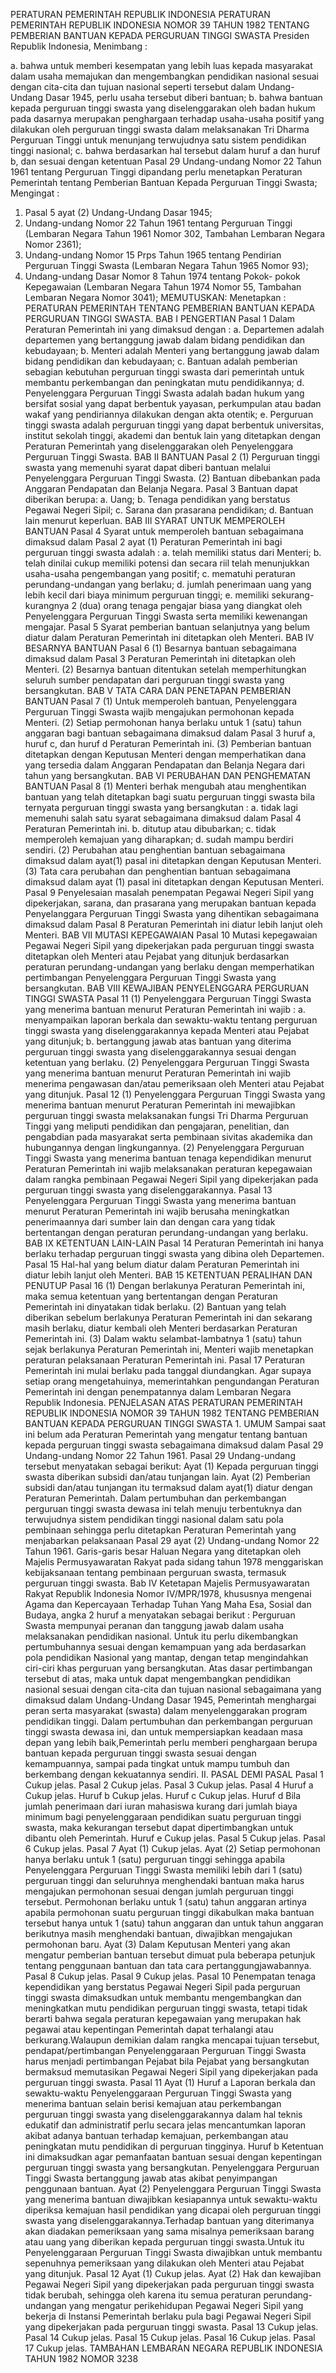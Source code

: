  PERATURAN PEMERINTAH REPUBLIK INDONESIA PERATURAN PEMERINTAH REPUBLIK INDONESIA NOMOR 39 TAHUN 1982 TENTANG PEMBERIAN BANTUAN KEPADA PERGURUAN TINGGI SWASTA Presiden Republik Indonesia,
Menimbang :

a. bahwa untuk memberi kesempatan yang lebih luas kepada masyarakat dalam usaha memajukan dan mengembangkan pendidikan nasional sesuai dengan cita-cita dan tujuan nasional seperti tersebut dalam Undang-Undang Dasar 1945, perlu usaha tersebut diberi bantuan;
b. bahwa bantuan kepada perguruan tinggi swasta yang diselenggarakan oleh badan hukum pada dasarnya merupakan penghargaan terhadap usaha-usaha positif yang dilakukan oleh perguruan tinggi swasta dalam melaksanakan Tri Dharma Perguruan Tinggi untuk menunjang terwujudnya satu sistem pendidikan tinggi nasional;
c. bahwa berdasarkan hal tersebut dalam huruf a dan huruf b, dan sesuai dengan ketentuan Pasal 29 Undang-undang Nomor 22 Tahun 1961 tentang Perguruan Tinggi dipandang perlu menetapkan Peraturan Pemerintah tentang Pemberian Bantuan Kepada Perguruan Tinggi Swasta;
Mengingat :

1. Pasal 5 ayat (2) Undang-Undang Dasar 1945;
2. Undang-undang Nomor 22 Tahun 1961 tentang Perguruan Tinggi (Lembaran Negara Tahun 1961 Nomor 302, Tambahan Lembaran Negara Nomor 2361);
3. Undang-undang Nomor 15 Prps Tahun 1965 tentang Pendirian Perguruan Tinggi Swasta (Lembaran Negara Tahun 1965 Nomor 93);
4. Undang-undang Dasar Nomor 8 Tahun 1974 tentang Pokok- pokok Kepegawaian (Lembaran Negara Tahun 1974 Nomor 55, Tambahan Lembaran Negara Nomor 3041);
MEMUTUSKAN:
 Menetapkan : PERATURAN PEMERINTAH TENTANG PEMBERIAN BANTUAN KEPADA PERGURUAN TINGGI SWASTA.
BAB I PENGERTIAN
Pasal 1
Dalam Peraturan Pemerintah ini yang dimaksud dengan :
a. Departemen adalah departemen yang bertanggung jawab dalam bidang pendidikan dan kebudayaan;
b. Menteri adalah Menteri yang bertanggung jawab dalam bidang pendidikan dan kebudayaan;
c. Bantuan adalah pemberian sebagian kebutuhan perguruan tinggi swasta dari pemerintah untuk membantu perkembangan dan peningkatan mutu pendidikannya;
d. Penyelenggara Perguruan Tinggi Swasta adalah badan hukum yang bersifat sosial yang dapat berbentuk yayasan, perkumpulan atau badan wakaf yang pendiriannya dilakukan dengan akta otentik;
e. Perguruan tinggi swasta adalah perguruan tinggi yang dapat berbentuk universitas, institut sekolah tinggi, akademi dan bentuk lain yang ditetapkan dengan Peraturan Pemerintah yang diselenggarakan oleh Penyelenggara Perguruan Tinggi Swasta.
BAB II BANTUAN
Pasal 2
(1) Perguruan tinggi swasta yang memenuhi syarat dapat diberi bantuan melalui Penyelenggara Perguruan Tinggi Swasta.
(2) Bantuan dibebankan pada Anggaran Pendapatan dan Belanja Negara.
Pasal 3
Bantuan dapat diberikan berupa:
a. Uang;
b. Tenaga pendidikan yang berstatus Pegawai Negeri Sipil;
c. Sarana dan prasarana pendidikan;
d. Bantuan lain menurut keperluan.
BAB III SYARAT UNTUK MEMPEROLEH BANTUAN
Pasal 4
Syarat untuk memperoleh bantuan sebagaimana dimaksud dalam Pasal 2 ayat (1) Peraturan Pemerintah ini bagi perguruan tinggi swasta adalah :
a. telah memiliki status dari Menteri;
b. telah dinilai cukup memiliki potensi dan secara riil telah menunjukkan usaha-usaha pengembangan yang positif;
c. mematuhi peraturan perundang-undangan yang berlaku;
d. jumlah penerimaan uang yang lebih kecil dari biaya minimum perguruan tinggi;
e. memiliki sekurang-kurangnya 2 (dua) orang tenaga pengajar biasa yang diangkat oleh Penyelenggara Perguruan Tinggi Swasta serta memiliki kewenangan mengajar.
Pasal 5
Syarat pemberian bantuan selanjutnya yang belum diatur dalam Peraturan Pemerintah ini ditetapkan oleh Menteri.
BAB IV BESARNYA BANTUAN
Pasal 6
(1) Besarnya bantuan sebagaimana dimaksud dalam Pasal 3 Peraturan Pemerintah ini ditetapkan oleh Menteri.
(2) Besarnya bantuan ditentukan setelah memperhitungkan seluruh sumber pendapatan dari perguruan tinggi swasta yang bersangkutan.
BAB V TATA CARA DAN PENETAPAN PEMBERIAN BANTUAN
Pasal 7
(1) Untuk memperoleh bantuan, Penyelenggara Perguruan Tinggi Swasta wajib mengajukan permohonan kepada Menteri.
(2) Setiap permohonan hanya berlaku untuk 1 (satu) tahun anggaran bagi bantuan sebagaimana dimaksud dalam Pasal 3 huruf a, huruf c, dan huruf d Peraturan Pemerintah ini.
(3) Pemberian bantuan ditetapkan dengan Keputusan Menteri dengan memperhatikan dana yang tersedia dalam Anggaran Pendapatan dan Belanja Negara dari tahun yang bersangkutan.
BAB VI PERUBAHAN DAN PENGHEMATAN BANTUAN
Pasal 8
(1) Menteri berhak mengubah atau menghentikan bantuan yang telah ditetapkan bagi suatu perguruan tinggi swasta bila ternyata perguruan tinggi swasta yang bersangkutan :
a. tidak lagi memenuhi salah satu syarat sebagaimana dimaksud dalam Pasal 4 Peraturan Pemerintah ini.
b. ditutup atau dibubarkan;
c. tidak memperoleh kemajuan yang diharapkan;
d. sudah mampu berdiri sendiri.
(2) Perubahan atau penghentian bantuan sebagaimana dimaksud dalam ayat(1) pasal ini ditetapkan dengan Keputusan Menteri.
(3) Tata cara perubahan dan penghentian bantuan sebagaimana dimaksud dalam ayat (1) pasal ini ditetapkan dengan Keputusan Menteri.
Pasal 9
Penyelesaian masalah penempatan Pegawai Negeri Sipil yang dipekerjakan, sarana, dan prasarana yang merupakan bantuan kepada Penyelanggara Perguruan Tinggi Swasta yang dihentikan sebagaimana dimaksud dalam Pasal 8 Peraturan Pemerintah ini diatur lebih lanjut oleh Menteri.
BAB VII MUTASI KEPEGAWAIAN
Pasal 10
Mutasi kepegawaian Pegawai Negeri Sipil yang dipekerjakan pada perguruan tinggi swasta ditetapkan oleh Menteri atau Pejabat yang ditunjuk berdasarkan peraturan perundang-undangan yang berlaku dengan memperhatikan pertimbangan Penyelenggara Perguruan Tinggi Swasta yang bersangkutan.
BAB VIII KEWAJIBAN PENYELENGGARA PERGURUAN TINGGI SWASTA
Pasal 11
(1) Penyelenggara Perguruan Tinggi Swasta yang menerima bantuan menurut Peraturan Pemerintah ini wajib :
a. menyampaikan laporan berkala dan sewaktu-waktu tentang perguruan tinggi swasta yang diselenggarakannya kepada Menteri atau Pejabat yang ditunjuk;
b. bertanggung jawab atas bantuan yang diterima perguruan tinggi swasta yang diselenggarakannya sesuai dengan ketentuan yang berlaku.
(2) Penyelenggara Perguruan Tinggi Swasta yang menerima bantuan menurut Peraturan Pemerintah ini wajib menerima pengawasan dan/atau pemeriksaan oleh Menteri atau Pejabat yang ditunjuk.
Pasal 12
(1) Penyelenggara Perguruan Tinggi Swasta yang menerima bantuan menurut Peraturan Pemerintah ini mewajibkan perguruan tinggi swasta melaksanakan fungsi Tri Dharma Perguruan Tinggi yang meliputi pendidikan dan pengajaran, penelitian, dan pengabdian pada masyarakat serta pembinaan sivitas akademika dan hubungannya dengan lingkungannya.
(2) Penyelenggara Perguruan Tinggi Swasta yang menerima bantuan tenaga kependidikan menurut Peraturan Pemerintah ini wajib melaksanakan peraturan kepegawaian dalam rangka pembinaan Pegawai Negeri Sipil yang dipekerjakan pada perguruan tinggi swasta yang diselenggarakannya.
Pasal 13
Penyelenggara Perguruan Tinggi Swasta yang menerima bantuan menurut Peraturan Pemerintah ini wajib berusaha meningkatkan penerimaannya dari sumber lain dan dengan cara yang tidak bertentangan dengan peraturan perundang-undangan yang berlaku.
BAB IX KETENTUAN LAIN-LAIN
Pasal 14
Peraturan Pemerintah ini hanya berlaku terhadap perguruan tinggi swasta yang dibina oleh Departemen.
Pasal 15
Hal-hal yang belum diatur dalam Peraturan Pemerintah ini diatur lebih lanjut oleh Menteri. BAB 15 KETENTUAN PERALIHAN DAN PENUTUP
Pasal 16
(1) Dengan berlakunya Peraturan Pemerintah ini, maka semua ketentuan yang bertentangan dengan Peraturan Pemerintah ini dinyatakan tidak berlaku.
(2) Bantuan yang telah diberikan sebelum berlakunya Peraturan Pemerintah ini dan sekarang masih berlaku, diatur kembali oleh Menteri berdasarkan Peraturan Pemerintah ini.
(3) Dalam waktu selambat-lambatnya 1 (satu) tahun sejak berlakunya Peraturan Pemerintah ini, Menteri wajib menetapkan peraturan pelaksanaan Peraturan Pemerintah ini.
Pasal 17
Peraturan Pemerintah ini mulai berlaku pada tanggal diundangkan. Agar supaya setiap orang mengetahuinya, memerintahkan pengundangan Peraturan Pemerintah ini dengan penempatannya dalam Lembaran Negara Republik Indonesia. PENJELASAN ATAS PERATURAN PEMERINTAH REPUBLIK INDONESIA NOMOR 39 TAHUN 1982 TENTANG PEMBERIAN BANTUAN KEPADA PERGURUAN TINGGI SWASTA 1. UMUM Sampai saat ini belum ada Peraturan Pemerintah yang mengatur tentang bantuan kepada perguruan tinggi swasta sebagaimana dimaksud dalam Pasal 29 Undang-undang Nomor 22 Tahun 1961. Pasal 29 Undang-undang tersebut menyatakan sebagai berikut: Ayat (1) Kepada perguruan tinggi swasta diberikan subsidi dan/atau tunjangan lain. Ayat (2) Pemberian subsidi dan/atau tunjangan itu termaksud dalam ayat(1) diatur dengan Peraturan Pemerintah. Dalam pertumbuhan dan perkembangan perguruan tinggi swasta dewasa ini telah menuju terbentuknya dan terwujudnya sistem pendidikan tinggi nasional dalam satu pola pembinaan sehingga perlu ditetapkan Peraturan Pemerintah yang menjabarkan pelaksanaan Pasal 29 ayat (2) Undang-undang Nomor 22 Tahun 1961. Garis-garis besar Haluan Negara yang ditetapkan oleh Majelis Permusyawaratan Rakyat pada sidang tahun 1978 menggariskan kebijaksanaan tentang pembinaan perguruan swasta, termasuk perguruan tinggi swasta. Bab IV Ketetapan Majelis Permusyawaratan Rakyat Republik Indonesia Nomor IV/MPR/1978, khususnya mengenai Agama dan Kepercayaan Terhadap Tuhan Yang Maha Esa, Sosial dan Budaya, angka 2 huruf a menyatakan sebagai berikut : Perguruan Swasta mempunyai peranan dan tanggung jawab dalam usaha melaksanakan pendidikan nasional. Untuk itu perlu dikembangkan pertumbuhannya sesuai dengan kemampuan yang ada berdasarkan pola pendidikan Nasional yang mantap, dengan tetap mengindahkan ciri-ciri khas perguruan yang bersangkutan. Atas dasar pertimbangan tersebut di atas, maka untuk dapat mengembangkan pendidikan nasional sesuai dengan cita-cita dan tujuan nasional sebagaimana yang dimaksud dalam Undang-Undang Dasar 1945, Pemerintah menghargai peran serta masyarakat (swasta) dalam menyelenggarakan program pendidikan tinggi. Dalam pertumbuhan dan perkembangan perguruan tinggi swasta dewasa ini, dan untuk mempersiapkan keadaan masa depan yang lebih baik,Pemerintah perlu memberi penghargaan berupa bantuan kepada perguruan tinggi swasta sesuai dengan kemampuannya, sampai pada tingkat untuk mampu tumbuh dan berkembang dengan kekuatannya sendiri. II. PASAL DEMI PASAL
Pasal 1
Cukup jelas.
Pasal 2
Cukup jelas.
Pasal 3
Cukup jelas.
Pasal 4
Huruf a Cukup jelas. Huruf b Cukup jelas. Huruf c Cukup jelas. Huruf d Bila jumlah penerimaan dari iuran mahasiswa kurang dari jumlah biaya minimum bagi penyelenggaraan pendidikan suatu perguruan tinggi swasta, maka kekurangan tersebut dapat dipertimbangkan untuk dibantu oleh Pemerintah. Huruf e Cukup jelas.
Pasal 5
Cukup jelas.
Pasal 6
Cukup jelas.
Pasal 7
Ayat (1) Cukup jelas. Ayat (2) Setiap permohonan hanya berlaku untuk 1 (satu) perguruan tinggi sehingga apabila Penyelenggara Perguruan Tinggi Swasta memiliki lebih dari 1 (satu) perguruan tinggi dan seluruhnya menghendaki bantuan maka harus mengajukan permohonan sesuai dengan jumlah perguruan tinggi tersebut. Permohonan berlaku untuk 1 (satu) tahun anggaran artinya apabila permohonan suatu perguruan tinggi dikabulkan maka bantuan tersebut hanya untuk 1 (satu) tahun anggaran dan untuk tahun anggaran berikutnya masih menghendaki bantuan, diwajibkan mengajukan permohonan baru. Ayat (3) Dalam Keputusan Menteri yang akan mengatur pemberian bantuan tersebut dimuat pula beberapa petunjuk tentang penggunaan bantuan dan tata cara pertanggungjawabannya.
Pasal 8
Cukup jelas.
Pasal 9
Cukup jelas.
Pasal 10
Penempatan tenaga kependidikan yang berstatus Pegawai Negeri Sipil pada perguruan tinggi swasta dimaksudkan untuk membantu mengembangkan dan meningkatkan mutu pendidikan perguruan tinggi swasta, tetapi tidak berarti bahwa segala peraturan kepegawaian yang merupakan hak pegawai atau kepentingan Pemerintah dapat terhalangi atau berkurang.Walaupun demikian dalam rangka mencapai tujuan tersebut, pendapat/pertimbangan Penyelenggaraan Perguruan Tinggi Swasta harus menjadi pertimbangan Pejabat bila Pejabat yang bersangkutan bermaksud memutasikan Pegawai Negeri Sipil yang dipekerjakan pada perguruan tinggi swasta.
Pasal 11
Ayat (1) Huruf a Laporan berkala dan sewaktu-waktu Penyelenggaraan Perguruan Tinggi Swasta yang menerima bantuan selain berisi kemajuan atau perkembangan perguruan tinggi swasta yang diselenggarakannya dalam hal teknis edukatif dan administratif perlu secara jelas mencantumkan laporan akibat adanya bantuan terhadap kemajuan, perkembangan atau peningkatan mutu pendidikan di perguruan tingginya. Huruf b Ketentuan ini dimaksudkan agar pemanfaatan bantuan sesuai dengan kepentingan perguruan tinggi swasta yang bersangkutan. Penyelenggara Perguruan Tinggi Swasta bertanggung jawab atas akibat penyimpangan penggunaan bantuan. Ayat (2) Penyelenggara Perguruan Tinggi Swasta yang menerima bantuan diwajibkan kesiapannya untuk sewaktu-waktu diperiksa kemajuan hasil pendidikan yang dicapai oleh perguruan tinggi swasta yang diselenggarakannya.Terhadap bantuan yang diterimanya akan diadakan pemeriksaan yang sama misalnya pemeriksaan barang atau uang yang diberikan kepada perguruan tinggi swasta.Untuk itu Penyelenggaraan Perguruan Tinggi Swasta diwajibkan untuk membantu sepenuhnya pemeriksaan yang dilakukan oleh Menteri atau Pejabat yang ditunjuk.
Pasal 12
Ayat (1) Cukup jelas. Ayat (2) Hak dan kewajiban Pegawai Negeri Sipil yang dipekerjakan pada perguruan tinggi swasta tidak berubah, sehingga oleh karena itu semua peraturan perundang-undangan yang mengatur perikehidupan Pegawai Negeri Sipil yang bekerja di Instansi Pemerintah berlaku pula bagi Pegawai Negeri Sipil yang dipekerjakan pada perguruan tinggi swasta.
Pasal 13
Cukup jelas.
Pasal 14
Cukup jelas.
Pasal 15
Cukup jelas.
Pasal 16
Cukup jelas.
Pasal 17
Cukup jelas. TAMBAHAN LEMBARAN NEGARA REPUBLIK INDONESIA TAHUN 1982 NOMOR 3238